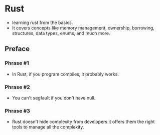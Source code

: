# Rust

- learning rust from the basics.
- It covers concepts like memory management, ownership, borrowing, structures, data types, enums, and much more.


## Preface
### Phrase #1
  - In Rust, if you program compiles, it probably works.

### Phrase #2
- You can't segfault if you don't have null.

### Phrase #3
- Rust doesn't hide complexity from developers it offers them the right tools to manage all the complexity.